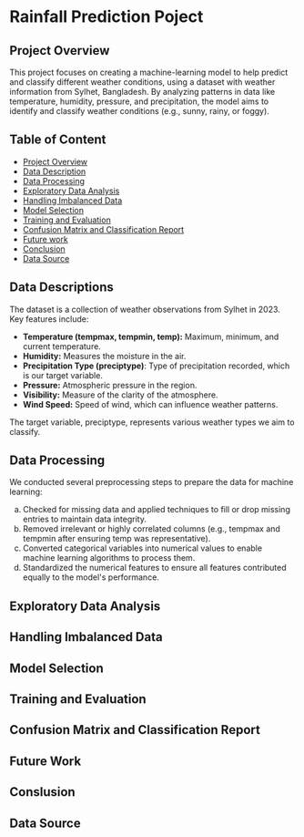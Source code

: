 <h1>Rainfall Prediction Poject</h1>
<section id="sec1">
  <h2>Project Overview</h2>
  <p>This project focuses on creating a machine-learning model to help predict and classify different weather conditions, using a dataset with weather information from Sylhet, Bangladesh. By analyzing patterns in data like temperature, humidity, pressure, and precipitation, the model aims to identify and classify weather conditions (e.g., sunny, rainy, or foggy).</p>
</section>
<h2>Table of Content</h2>
<ul>
  <li><a href="#sec1">Project Overview</a></li>
  <li><a href="#sec2">Data Description</a></li>
  <li><a href="#sec3">Data Processing</a></li>
  <li><a href="#sec4">Exploratory Data Analysis</a></li>
  <li><a href="#sec5">Handling Imbalanced Data</a></li>
  <li><a href="#sec6">Model Selection</a></li>
  <li><a href="#sec7">Training and Evaluation</a></li>
  <li><a href="#sec8">Confusion Matrix and Classification Report</a></li>
  <li><a href="#sec9">Future work</a></li>
  <li><a href="#sec10">Conclusion</a></li>
  <li><a href="#sec11">Data Source</a></li>
    
</ul>
<section id="sec2">
  <h2>Data Descriptions</h2>
  <p>The dataset is a collection of weather observations from Sylhet in 2023. Key features include:</p>
  <ul>
    <li><b>Temperature (tempmax, tempmin, temp):</b> Maximum, minimum, and current temperature.</li>
    <li><b>Humidity:</b> Measures the moisture in the air.</li>
    <li><b>Precipitation Type (preciptype)</b>: Type of precipitation recorded, which is our target variable.</li>
    <li><b>Pressure:</b> Atmospheric pressure in the region.</li>
    <li><b>Visibility:</b> Measure of the clarity of the atmosphere.</li>
    <li><b>Wind Speed:</b> Speed of wind, which can influence weather patterns.</li>
  </ul>
  <p>The target variable, preciptype, represents various weather types we aim to classify.</p>
</section>
<section id="sec3">
  <h2>Data Processing</h2>
  <p>We conducted several preprocessing steps to prepare the data for machine learning:</p>
  <ol type="a">
    <li>Checked for missing data and applied techniques to fill or drop missing entries to maintain data integrity.</li>
    <li>Removed irrelevant or highly correlated columns (e.g., tempmax and tempmin after ensuring temp was representative).</li>
    <li>Converted categorical variables into numerical values to enable machine learning algorithms to process them.</li>
    <li> Standardized the numerical features to ensure all features contributed equally to the model's performance.</li>
  </ol>
</section>
<section id="sec4">
  <h2>Exploratory Data Analysis</h2>
</section>
<section id="sec5">
  <h2>Handling Imbalanced Data</h2>
</section>
<section id="sec6">
  <h2>Model Selection</h2>
</section>
<section id="sec7">
  <h2>Training and Evaluation</h2>
</section>
<section id="sec8">
  <h2>Confusion Matrix and Classification Report</h2>
</section>
<section id="sec9">
  <h2>Future Work</h2>
</section>
<section id="sec10">
  <h2>Conslusion</h2>
</section>
<section id="sec11">
  <h2>Data Source</h2>
</section>
